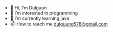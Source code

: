 - 👋 Hi, I’m Dulguun
- 👀 I’m interested in programming
- 🌱 I’m currently learning java
- 📫 How to reach me dulguung578@gmail.com

<!---
GD3242/GD3242 is a ✨ special ✨ repository because its `README.md` (this file) appears on your GitHub profile.
You can click the Preview link to take a look at your changes.
--->
